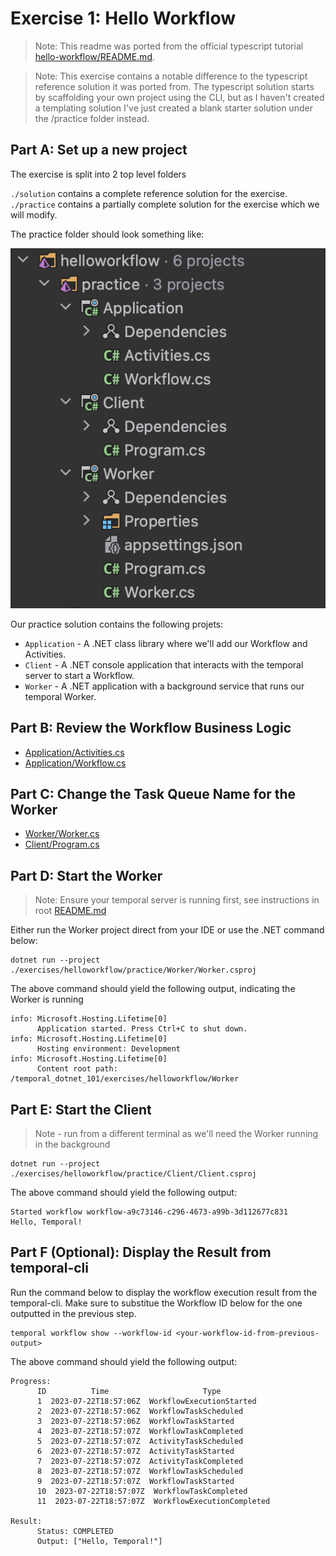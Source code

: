# Exercise 1: Hello Workflow

> Note: This readme was ported from the official typescript tutorial [hello-workflow/README.md](https://github.com/temporalio/edu-101-typescript-code/blob/main/exercises/hello-workflow/README.md).

> Note: This exercise contains a notable difference to the typescript reference solution it was ported from. The typescript solution starts by scaffolding your own project using the CLI, but as I haven't created a templating solution I've just created a blank starter solution under the /practice folder instead.

## Part A: Set up a new project

The exercise is split into 2 top level folders

`./solution` contains a complete reference solution for the exercise.
`./practice` contains a partially complete solution for the exercise which we will modify.

The practice folder should look something like:

![hello workflow project structure](../../docs/helloworkflow/hello-workflow-project-structure.png)

Our practice solution contains the following projets:

- `Application` - A .NET class library where we'll add our Workflow and Activities.
- `Client` - A .NET console application that interacts with the temporal server to start a Workflow.
- `Worker` - A .NET application with a background service that runs our temporal Worker.

## Part B: Review the Workflow Business Logic

- [Application/Activities.cs](./practice/Application/Activities.cs)
- [Application/Workflow.cs](./practice/Application/Workflow.cs)

## Part C: Change the Task Queue Name for the Worker

- [Worker/Worker.cs](./practice/Worker/Worker.cs)
- [Client/Program.cs](./practice/Client/Program.cs)

## Part D: Start the Worker

> Note: Ensure your temporal server is running first, see instructions in root [README.md](../../README.md)

Either run the Worker project direct from your IDE or use the .NET command below:

```command
dotnet run --project ./exercises/helloworkflow/practice/Worker/Worker.csproj
```

The above command should yield the following output, indicating the Worker is running

```
info: Microsoft.Hosting.Lifetime[0]
      Application started. Press Ctrl+C to shut down.
info: Microsoft.Hosting.Lifetime[0]
      Hosting environment: Development
info: Microsoft.Hosting.Lifetime[0]
      Content root path: /temporal_dotnet_101/exercises/helloworkflow/Worker
```

## Part E: Start the Client

> Note - run from a different terminal as we'll need the Worker running in the background

```command
dotnet run --project ./exercises/helloworkflow/practice/Client/Client.csproj
```

The above command should yield the following output:

```
Started workflow workflow-a9c73146-c296-4673-a99b-3d112677c831
Hello, Temporal!
```

## Part F (Optional): Display the Result from temporal-cli

Run the command below to display the workflow execution result from the temporal-cli. Make sure to substitue the Workflow ID below for the one outputted in the previous step.

```command
temporal workflow show --workflow-id <your-workflow-id-from-previous-output>
```

The above command should yield the following output:

```
Progress:
      ID          Time                     Type
      1  2023-07-22T18:57:06Z  WorkflowExecutionStarted
      2  2023-07-22T18:57:06Z  WorkflowTaskScheduled
      3  2023-07-22T18:57:06Z  WorkflowTaskStarted
      4  2023-07-22T18:57:07Z  WorkflowTaskCompleted
      5  2023-07-22T18:57:07Z  ActivityTaskScheduled
      6  2023-07-22T18:57:07Z  ActivityTaskStarted
      7  2023-07-22T18:57:07Z  ActivityTaskCompleted
      8  2023-07-22T18:57:07Z  WorkflowTaskScheduled
      9  2023-07-22T18:57:07Z  WorkflowTaskStarted
      10  2023-07-22T18:57:07Z  WorkflowTaskCompleted
      11  2023-07-22T18:57:07Z  WorkflowExecutionCompleted

Result:
      Status: COMPLETED
      Output: ["Hello, Temporal!"]
```
